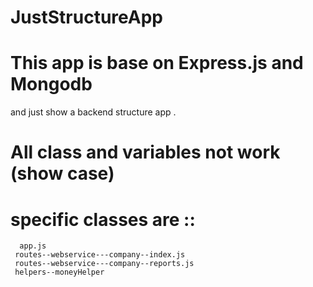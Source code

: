# JustStructureApp
# This app is base on Express.js and  Mongodb 
and just show a backend structure app .

# All class and variables not work  (show case)

# specific classes are ::
      app.js
     routes--webservice---company--index.js
     routes--webservice---company--reports.js
     helpers--moneyHelper

